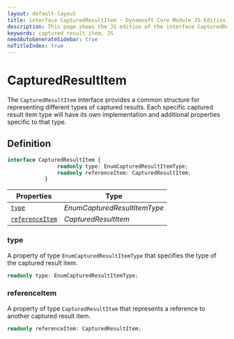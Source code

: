```yaml
---
layout: default-layout
title: interface CapturedResultItem - Dynamsoft Core Module JS Edition API Reference
description: This page shows the JS edition of the interface CapturedResultItem in Dynamsoft Core Module.
keywords: captured result item, JS
needAutoGenerateSidebar: true
noTitleIndex: true
---
```


# CapturedResultItem

The `CapturedResultItem` interface provides a common structure for representing different types of captured results. Each specific captured result item type will have its own implementation and additional properties specific to that type.

## Definition

```typescript
interface CapturedResultItem {
                readonly type: EnumCapturedResultItemType;
                readonly referenceItem: CapturedResultItem;
            }
```



| Properties                         | Type|
|--------------------------------|------------|
| [`type`](#type)              | *EnumCapturedResultItemType*          |
| [`referenceItem`](#referenceItem)    | *CapturedResultItem*          |

### type

A property of type `EnumCapturedResultItemType` that specifies the type of the captured result item.

```typescript
readonly type: EnumCapturedResultItemType;
```

### referenceItem

A property of type `CapturedResultItem` that represents a reference to another captured result item.

```typescript
readonly referenceItem: CapturedResultItem;
```